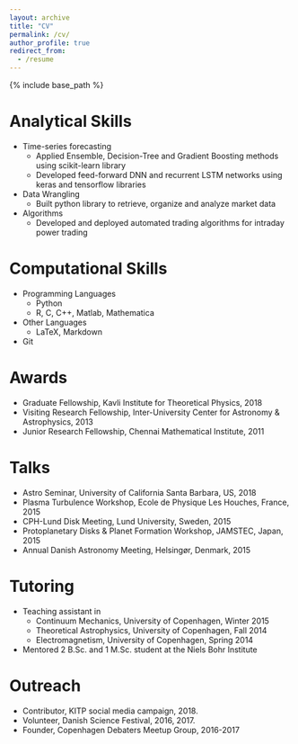 ```yaml
---
layout: archive
title: "CV"
permalink: /cv/
author_profile: true
redirect_from:
  - /resume
---
```


{% include base_path %}

Analytical Skills
=========
* Time-series forecasting
  * Applied Ensemble, Decision-Tree and Gradient Boosting methods using scikit-learn library
  * Developed feed-forward DNN and recurrent LSTM networks using keras and tensorflow libraries
* Data Wrangling
  * Built python library to retrieve, organize and analyze market data
* Algorithms
  * Developed and deployed automated trading algorithms for intraday power trading
  
Computational Skills
======
* Programming Languages
  * Python
  * R, C, C++, Matlab, Mathematica
* Other Languages
  * LaTeX, Markdown 
* Git

Awards
======
* Graduate Fellowship, Kavli Institute for Theoretical Physics, 2018
* Visiting Research Fellowship, Inter-University Center for Astronomy & Astrophysics, 2013
* Junior Research Fellowship, Chennai Mathematical Institute, 2011
  
Talks
======
* Astro Seminar, University of California Santa Barbara, US, 2018 
* Plasma Turbulence Workshop, Ecole de Physique Les Houches, France, 2015 
* CPH-Lund Disk Meeting, Lund University, Sweden, 2015 
* Protoplanetary Disks & Planet Formation Workshop, JAMSTEC, Japan, 2015 
* Annual Danish Astronomy Meeting, Helsingør, Denmark, 2015
  
Tutoring
======
* Teaching assistant in
  * Continuum Mechanics, University of Copenhagen, Winter 2015
  * Theoretical Astrophysics, University of Copenhagen, Fall 2014
  * Electromagnetism, University of Copenhagen, Spring 2014
* Mentored 2 B.Sc. and 1 M.Sc. student at the Niels Bohr Institute

Outreach
======
* Contributor, KITP social media campaign, 2018.
* Volunteer, Danish Science Festival, 2016, 2017.
* Founder, Copenhagen Debaters Meetup Group, 2016-2017
